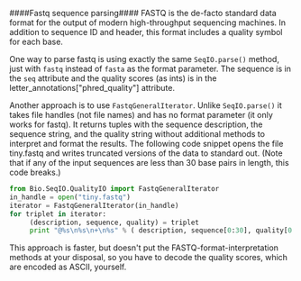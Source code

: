 ####Fastq sequence parsing####
FASTQ is the de-facto standard data format for the output of modern high-throughput sequencing machines.
In addition to sequence ID and header, this format includes a quality symbol for each base.

One way to parse fastq is using exactly the same `SeqIO.parse()` method, just with `fastq` instead of `fasta` as the format parameter.
The sequence is in the `seq` attribute and the quality scores (as ints) is in the letter_annotations["phred_quality"] attribute.  

Another approach is to use `FastqGeneralIterator`.  Unlike `SeqIO.parse()` it takes file handles (not file names) and has no format parameter (it only works for fastq).  It returns tuples with the sequence description, the sequence string, and the quality string without additional methods to interpret and format the results.   The following code snippet opens the file tiny.fastq and writes truncated versions of the data to standard out.  (Note that if any of the input sequences are less than 30 base pairs in length, this code breaks.)

```python
from Bio.SeqIO.QualityIO import FastqGeneralIterator
in_handle = open("tiny.fastq")
iterator = FastqGeneralIterator(in_handle)
for triplet in iterator:
     (description, sequence, quality) = triplet
     print "@%s\n%s\n+\n%s" % ( description, sequence[0:30], quality[0:30] )
```

This approach is faster, but doesn't put the FASTQ-format-interpretation methods at your disposal, so you have to decode the quality scores, which are encoded as ASCII, yourself.

